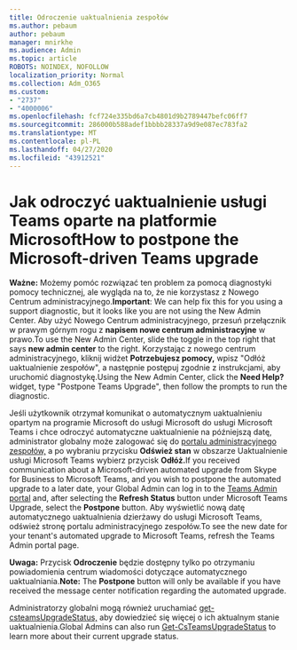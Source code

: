 ```yaml
---
title: Odroczenie uaktualnienia zespołów
ms.author: pebaum
author: pebaum
manager: mnirkhe
ms.audience: Admin
ms.topic: article
ROBOTS: NOINDEX, NOFOLLOW
localization_priority: Normal
ms.collection: Adm_O365
ms.custom:
- "2737"
- "4000006"
ms.openlocfilehash: fcf724e335bd6a7cb4801d9b2789447befc06ff7
ms.sourcegitcommit: 286000b588adef1bbbb28337a9d9e087ec783fa2
ms.translationtype: MT
ms.contentlocale: pl-PL
ms.lasthandoff: 04/27/2020
ms.locfileid: "43912521"
---
```

# <a name="how-to-postpone-the-microsoft-driven-teams-upgrade"></a><span data-ttu-id="c3b5b-102">Jak odroczyć uaktualnienie usługi Teams oparte na platformie Microsoft</span><span class="sxs-lookup"><span data-stu-id="c3b5b-102">How to postpone the Microsoft-driven Teams upgrade</span></span>

<span data-ttu-id="c3b5b-103">**Ważne:** Możemy pomóc rozwiązać ten problem za pomocą diagnostyki pomocy technicznej, ale wygląda na to, że nie korzystasz z Nowego Centrum administracyjnego.</span><span class="sxs-lookup"><span data-stu-id="c3b5b-103">**Important**: We can help fix this for you using a support diagnostic, but it looks like you are not using the New Admin Center.</span></span> <span data-ttu-id="c3b5b-104">Aby użyć Nowego Centrum administracyjnego, przesuń przełącznik w prawym górnym rogu z **napisem nowe centrum administracyjne** w prawo.</span><span class="sxs-lookup"><span data-stu-id="c3b5b-104">To use the New Admin Center, slide the toggle in the top right that says **new admin center** to the right.</span></span> <span data-ttu-id="c3b5b-105">Korzystając z nowego centrum administracyjnego, kliknij widżet **Potrzebujesz pomocy,** wpisz "Odłóż uaktualnienie zespołów", a następnie postępuj zgodnie z instrukcjami, aby uruchomić diagnostykę.</span><span class="sxs-lookup"><span data-stu-id="c3b5b-105">Using the New Admin Center, click the **Need Help?** widget, type "Postpone Teams Upgrade", then follow the prompts to run the diagnostic.</span></span>

<span data-ttu-id="c3b5b-106">Jeśli użytkownik otrzymał komunikat o automatycznym uaktualnieniu opartym na programie Microsoft do usługi Microsoft do usługi Microsoft Teams i chce odroczyć automatyczne uaktualnienie na późniejszą datę, administrator globalny może zalogować się do [portalu administracyjnego zespołów,](https://admin.teams.microsoft.com/dashboard) a po wybraniu przycisku **Odśwież stan** w obszarze Uaktualnienie usługi Microsoft Teams wybierz przycisk **Odłóż.**</span><span class="sxs-lookup"><span data-stu-id="c3b5b-106">If you received communication about a Microsoft-driven automated upgrade from Skype for Business to Microsoft Teams, and you wish to postpone the automated upgrade to a later date, your Global Admin can log in to the [Teams Admin portal](https://admin.teams.microsoft.com/dashboard) and, after selecting the **Refresh Status** button under Microsoft Teams Upgrade, select the **Postpone** button.</span></span> <span data-ttu-id="c3b5b-107">Aby wyświetlić nową datę automatycznego uaktualnienia dzierżawy do usługi Microsoft Teams, odśwież stronę portalu administracyjnego zespołów.</span><span class="sxs-lookup"><span data-stu-id="c3b5b-107">To see the new date for your tenant's automated upgrade to Microsoft Teams, refresh the Teams Admin portal page.</span></span>

<span data-ttu-id="c3b5b-108">**Uwaga:** Przycisk **Odroczenie** będzie dostępny tylko po otrzymaniu powiadomienia centrum wiadomości dotyczące automatycznego uaktualniania.</span><span class="sxs-lookup"><span data-stu-id="c3b5b-108">**Note:** The **Postpone** button will only be available if you have received the message center notification regarding the automated upgrade.</span></span> 

<span data-ttu-id="c3b5b-109">Administratorzy globalni mogą również uruchamiać [get-csteamsUpgradeStatus,](https://docs.microsoft.com/powershell/module/skype/get-csteamsupgradestatus?view=skype-ps) aby dowiedzieć się więcej o ich aktualnym stanie uaktualnienia.</span><span class="sxs-lookup"><span data-stu-id="c3b5b-109">Global Admins can also run [Get-CsTeamsUpgradeStatus](https://docs.microsoft.com/powershell/module/skype/get-csteamsupgradestatus?view=skype-ps) to learn more about their current upgrade status.</span></span>
